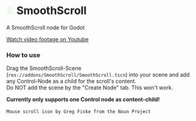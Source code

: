 # <img src="./addons/SmoothScroll/class-icon.svg" alt="drawing" width="20" style="padding-top: 20px;"/>   SmoothScroll
 A SmoothScroll node for Godot

[Watch video footage on Youtube](https://www.youtube.com/watch?v=6r474hLOfPU)

### How to use
Drag the SmoothScroll-Scene (`res://addons/SmoothScroll/SmoothScroll.tscn`) into your scene and add any Control-Node as a child for the scroll's content.
<br>
Do NOT add the scene by the "Create Node" tab. This won't work.

**Currently only supports one Control node as content-child!**



`Mouse scroll icon by Greg Fiske from the Noun Project`
